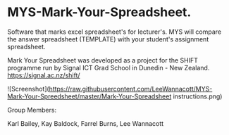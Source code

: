 # MYS-Mark-Your-Spreadsheet.
Software that marks excel spreadsheet's for lecturer's. MYS will compare the answer spreadsheet (TEMPLATE) with your student's assignment spreadsheet. 

Mark Your Spreadsheet was developed as a project for the SHIFT programme run by Signal ICT Grad School in Dunedin - New Zealand.
https://signal.ac.nz/shift/

![Screenshot](https://raw.githubusercontent.com/LeeWannacott/MYS-Mark-Your-Spreedsheet/master/Mark-Your-Spreadsheet instructions.png)

Group Members:

Karl Bailey, Kay Baldock, Farrel Burns, Lee Wannacott
